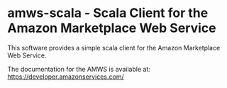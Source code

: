 # amws-scala - Scala Client for the Amazon Marketplace Web Service

This software provides a simple scala client for the Amazon Marketplace 
Web Service.

The documentation for the AMWS is available at: https://developer.amazonservices.com/


